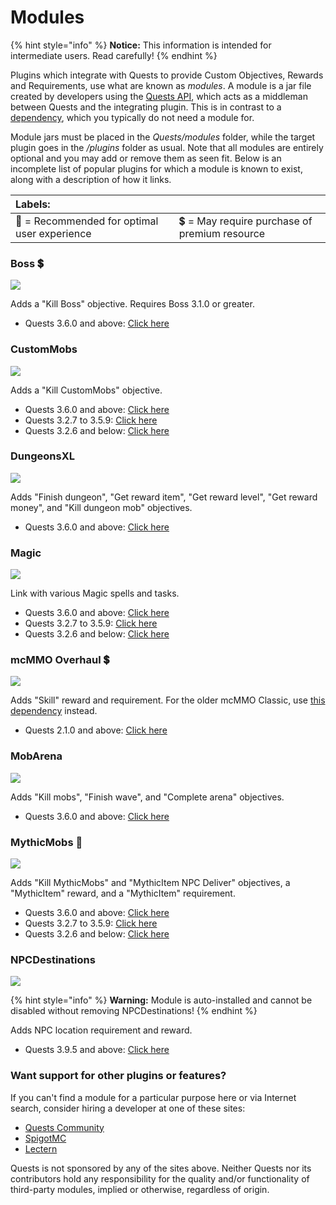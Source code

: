 # Modules

{% hint style="info" %}
**Notice:** This information is intended for intermediate users. Read carefully!
{% endhint %}

Plugins which integrate with Quests to provide Custom Objectives, Rewards and Requirements, use what are known as _modules_. A module is a jar file created by developers using the [Quests API](https://github.com/PikaMug/Quests/wiki/Master-%E2%80%90-Custom-Quest-API), which acts as a middleman between Quests and the integrating plugin. This is in contrast to a [dependency](https://github.com/PikaMug/Quests/wiki/Beginner-%E2%80%90-Dependencies), which you typically do not need a module for.

Module jars must be placed in the _Quests/modules_ folder, while the target plugin goes in the _/plugins_ folder as usual. Note that all modules are entirely optional and you may add or remove them as seen fit. Below is an incomplete list of popular plugins for which a module is known to exist, along with a description of how it links.

| Labels: |  |
| :--- | :--- |
| 🌟 = Recommended for optimal user experience | 💲 = May require purchase of premium resource |

### Boss 💲

![](https://camo.githubusercontent.com/53192d923a6add754608ffd62dae992b9963ebbc72635ac313027ea8dd0632e9/68747470733a2f2f692e696d6775722e636f6d2f68793653754b392e706e67)

Adds a "Kill Boss" objective. Requires Boss 3.1.0 or greater.

* Quests 3.6.0 and above: [Click here](https://www.spigotmc.org/resources/boss-quests-module.66973/)

### CustomMobs

![](https://camo.githubusercontent.com/6029eb00543fc07c423a8818389bb53d679c4be330064631bc7d8aa2d0d1a86a/68747470733a2f2f692e696d6775722e636f6d2f79446e32704c632e706e67)

Adds a "Kill CustomMobs" objective.

* Quests 3.6.0 and above: [Click here](https://www.spigotmc.org/resources/custommobs-quests-module.56686/)
* Quests 3.2.7 to 3.5.9: [Click here](https://www.spigotmc.org/resources/custommobs-quests-module.56686/download?version=232903)
* Quests 3.2.6 and below: [Click here](https://www.spigotmc.org/resources/custommobs-quests.25679/)

### DungeonsXL

![](https://camo.githubusercontent.com/70fecf6dfd0399b3a64f8a16d94dd3d7cf928178d92c9f180a7f3345117fdc78/687474703a2f2f65726574686f6e2e64652f7265736f75726365732f6c6f676f732f44756e67656f6e73584c2e706e67)

Adds "Finish dungeon", "Get reward item", "Get reward level", "Get reward money", and "Kill dungeon mob" objectives.

* Quests 3.6.0 and above: [Click here](https://www.spigotmc.org/resources/dungeonsxl-quests-module.66703/)

### Magic

![](https://camo.githubusercontent.com/d9ef4d8eb088489debd7f72e65cbf67f6a682f9c3d36e41a4b3a3747b635ab92/68747470733a2f2f692e696d6775722e636f6d2f453155344361522e706e67)

Link with various Magic spells and tasks.

* Quests 3.6.0 and above: [Click here](http://jenkins.elmakers.com/job/MagicQuests/)
* Quests 3.2.7 to 3.5.9: [Click here](http://jenkins.elmakers.com/job/MagicQuests/90/)
* Quests 3.2.6 and below: [Click here](http://jenkins.elmakers.com/job/MagicQuests/88/)

### mcMMO Overhaul 💲

![](https://camo.githubusercontent.com/8f19026fc09827670ad5f270b6865286c135f18de8400bd3de55402fd49a165f/68747470733a2f2f692e696d6775722e636f6d2f655575427247522e706e67)

Adds "Skill" reward and requirement. For the older mcMMO Classic, use [this dependency](https://github.com/PikaMug/Quests/wiki/Beginner-%E2%80%90-Dependencies#mcmmo-classic) instead.

* Quests 2.1.0 and above: [Click here](https://www.spigotmc.org/resources/mcmmo-overhaul-quests-module.69548/)

### MobArena

![](https://camo.githubusercontent.com/c0d2e237c6293ada28cce473aa0578a0246f045ec75ed26a38054d8b6564f034/68747470733a2f2f692e696d6775722e636f6d2f733874715944702e706e67)

Adds "Kill mobs", "Finish wave", and "Complete arena" objectives.

* Quests 3.6.0 and above: [Click here](https://www.spigotmc.org/resources/mobarena-quests-module.72355/)

### MythicMobs 🌟

![](https://camo.githubusercontent.com/aebb3e692cec287e8baddc103a16e47bfb986dd861678a461e799e7cf240ebfc/68747470733a2f2f692e696d6775722e636f6d2f7a6c776f31304c2e706e67)

Adds "Kill MythicMobs" and "MythicItem NPC Deliver" objectives, a "MythicItem" reward, and a "MythicItem" requirement.

* Quests 3.6.0 and above: [Click here](https://mc.hackerzlair.org/jenkins/job/MythicMobsQuests/)
* Quests 3.2.7 to 3.5.9: [Click here](https://github.com/BerndiVader/MythicMobsQuestsModule/blob/a346d24545e874587c0895b30b369492978f6f81/MythicMobsQuests.jar)
* Quests 3.2.6 and below: [Click here](https://github.com/BerndiVader/MythicMobsQuestsModule/blob/edd5df5968628c06e5670c0e2a1c19ca41a86467/MythicMobsQuests285.jar)

### NPCDestinations

![](https://camo.githubusercontent.com/5703b4f519542e8fe21a9296a5a0c291744b13b0be8547b450baa729c1f6669a/68747470733a2f2f692e696d6775722e636f6d2f59504942596b462e706e67)

{% hint style="info" %}
**Warning:** Module is auto-installed and cannot be disabled without removing NPCDestinations!
{% endhint %}

Adds NPC location requirement and reward.

* Quests 3.9.5 and above: [Click here](https://www.spigotmc.org/resources/npcdestinations-create-living-npcs.13863/)

### Want support for other plugins or features?

If you can't find a module for a particular purpose here or via Internet search, consider hiring a developer at one of these sites:

* [Quests Community](https://discordapp.com/invite/QdJAv2G7qg)
* [SpigotMC](https://www.spigotmc.org/forums/hiring-developers.55/)
* [Lectern](https://lectern.namelesshosting.com/forum/view/14-requesting/)

Quests is not sponsored by any of the sites above. Neither Quests nor its contributors hold any responsibility for the quality and/or functionality of third-party modules, implied or otherwise, regardless of origin.

